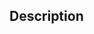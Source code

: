 <!-- !!! IMPORTANT !!!. -->
<!-- Pull requests should only be made to the "neo4j" branch of the "Vecna-Healthcare/bsuite_trino" project. -->
<!-- Before creating your pull request, make sure the merge path (at the top of the Comparing Changes page) is correct. -->
<!-- Change the "base repository" to "Vecna-Healthcare/bsuite-trino" and then change the "base" to "neo4j". -->
<!-- Add a description of the changes in your pull request below. -->
## Description

